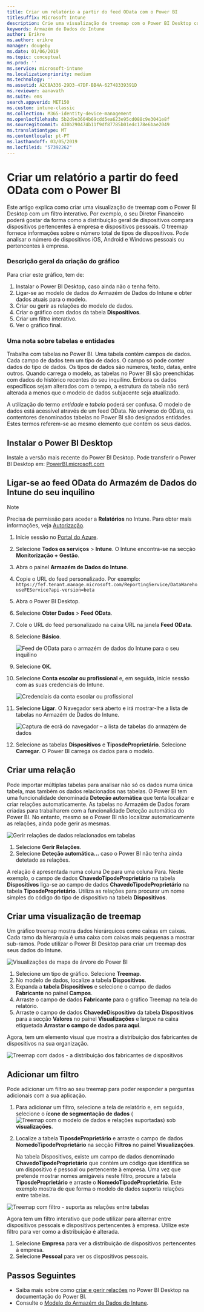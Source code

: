 ```yaml
---
title: Criar um relatório a partir do feed OData com o Power BI
titlesuffix: Microsoft Intune
description: Crie uma visualização de treemap com o Power BI Desktop com um filtro interativo da API do Armazém de Dados do Microsoft Intune.
keywords: Armazém de Dados do Intune
author: Erikre
ms.author: erikre
manager: dougeby
ms.date: 01/06/2019
ms.topic: conceptual
ms.prod: ''
ms.service: microsoft-intune
ms.localizationpriority: medium
ms.technology: ''
ms.assetid: A2C8A336-29D3-47DF-BB4A-62748339391D
ms.reviewer: aanavath
ms.suite: ems
search.appverid: MET150
ms.custom: intune-classic
ms.collection: M365-identity-device-management
ms.openlocfilehash: 5b2d9e3604b69cdd5ea623e95cd088c9e3041e8f
ms.sourcegitcommit: 430b290474b11f9df87785b01edc178e6bae2049
ms.translationtype: MT
ms.contentlocale: pt-PT
ms.lasthandoff: 03/05/2019
ms.locfileid: "57392262"
---
```

# <a name="create-a-report-from-the-odata-feed-with-power-bi"></a>Criar um relatório a partir do feed OData com o Power BI

Este artigo explica como criar uma visualização de treemap com o Power BI Desktop com um filtro interativo. Por exemplo, o seu Diretor Financeiro poderá gostar da forma como a distribuição geral de dispositivos compara dispositivos pertencentes à empresa e dispositivos pessoais. O treemap fornece informações sobre o número total de tipos de dispositivos. Pode analisar o número de dispositivos iOS, Android e Windows pessoais ou pertencentes à empresa.

### <a name="overview-of-creating-the-chart"></a>Descrição geral da criação do gráfico

Para criar este gráfico, tem de:
1. Instalar o Power BI Desktop, caso ainda não o tenha feito.
2. Ligar-se ao modelo de dados do Armazém de Dados do Intune e obter dados atuais para o modelo.
3. Criar ou gerir as relações do modelo de dados.
4. Criar o gráfico com dados da tabela **Dispositivos**.
5. Criar um filtro interativo.
6. Ver o gráfico final.

### <a name="a-note-about-tables-and-entities"></a>Uma nota sobre tabelas e entidades

Trabalha com tabelas no Power BI. Uma tabela contém campos de dados. Cada campo de dados tem um tipo de dados. O campo só pode conter dados do tipo de dados. Os tipos de dados são números, texto, datas, entre outros. Quando carrega o modelo, as tabelas no Power BI são preenchidas com dados do histórico recentes do seu inquilino. Embora os dados específicos sejam alterados com o tempo, a estrutura da tabela não será alterada a menos que o modelo de dados subjacente seja atualizado.

A utilização do termo _entidade_ e _tabela_ poderá ser confusa. O modelo de dados está acessível através de um feed OData. No universo do OData, os contentores denominados tabelas no Power BI são designados entidades. Estes termos referem-se ao mesmo elemento que contém os seus dados.

## <a name="install-power-bi-desktop"></a>Instalar o Power BI Desktop

Instale a versão mais recente do Power BI Desktop. Pode transferir o Power BI Desktop em: [PowerBI.microsoft.com](https://powerbi.microsoft.com/desktop)

## <a name="connect-to-the-odata-feed-for-the-intune-data-warehouse-for-your-tenant"></a>Ligar-se ao feed OData do Armazém de Dados do Intune do seu inquilino

> [!Note]  
> Precisa de permissão para aceder a **Relatórios** no Intune. Para obter mais informações, veja [Autorização](reports-api-url.md).

1. Inicie sessão no [Portal do Azure](https://portal.azure.com).
2. Selecione **Todos os serviços** > **Intune**. O Intune encontra-se na secção **Monitorização + Gestão**.
3. Abra o painel **Armazém de Dados do Intune**.
4. Copie o URL do feed personalizado. Por exemplo: `https://fef.tenant.manage.microsoft.com/ReportingService/DataWarehouseFEService?api-version=beta`
5. Abra o Power BI Desktop.
6. Selecione **Obter Dados** > **Feed OData**.
7. Cole o URL do feed personalizado na caixa URL na janela **Feed OData**.
8. Selecione **Básico**.

    ![Feed de OData para o armazém de dados do Intune para o seu inquilino](media/reports-create-01-odatafeed.png)

9. Selecione **OK**.
10. Selecione **Conta escolar ou profissional** e, em seguida, inicie sessão com as suas credenciais do Intune.

    ![Credenciais da conta escolar ou profissional](media/reports-create-02-org-account.png)

11. Selecione **Ligar**. O Navegador será aberto e irá mostrar-lhe a lista de tabelas no Armazém de Dados do Intune.

    ![Captura de ecrã do navegador – a lista de tabelas do armazém de dados](media/reports-create-02-loadentities.png)

12. Selecione as tabelas **Dispositivos** e **TiposdeProprietário**.  Selecione **Carregar**. O Power BI carrega os dados para o modelo.

## <a name="create-a-relationship"></a>Criar uma relação

Pode importar múltiplas tabelas para analisar não só os dados numa única tabela, mas também os dados relacionados nas tabelas.  O Power BI tem uma funcionalidade denominada **Deteção automática** que tenta localizar e criar relações automaticamente. As tabelas no Armazém de Dados foram criadas para trabalharem com a funcionalidade Deteção automática do Power BI. No entanto, mesmo se o Power BI não localizar automaticamente as relações, ainda pode gerir as mesmas.

![Gerir relações de dados relacionados em tabelas](media/reports-create-03-managerelationships.png)

1. Selecione **Gerir Relações**.
2. Selecione **Deteção automática...** caso o Power BI não tenha ainda detetado as relações.

A relação é apresentada numa coluna De para uma coluna Para. Neste exemplo, o campo de dados **ChavedoTipodeProprietário** na tabela **Dispositivos** liga-se ao campo de dados **ChavedoTipodeProprietário** na tabela **TiposdeProprietário**. Utiliza as relações para procurar um nome simples do código do tipo de dispositivo na tabela **Dispositivos**.

## <a name="create-a-treemap-visualization"></a>Criar uma visualização de treemap

Um gráfico treemap mostra dados hierárquicos como caixas em caixas. Cada ramo da hierarquia é uma caixa com caixas mais pequenas a mostrar sub-ramos. Pode utilizar o Power BI Desktop para criar um treemap dos seus dados do Intune.

![Visualizações de mapa de árvore do Power BI](media/reports-create-03-treemap.png)

1. Selecione um tipo de gráfico. Selecione **Treemap**.
2. No modelo de dados, localize a tabela **Dispositivos**.
3. Expanda a **tabela Dispositivos** e selecione o campo de dados **Fabricante** no painel **Campos**.
4. Arraste o campo de dados **Fabricante** para o gráfico Treemap na tela do relatório.
5. Arraste o campo de dados **ChavedeDispositivo** da tabela **Dispositivos** para a secção **Valores** no painel **Visualizações** e largue na caixa etiquetada **Arrastar o campo de dados para aqui**.  

Agora, tem um elemento visual que mostra a distribuição dos fabricantes de dispositivos na sua organização.

![Treemap com dados - a distribuição dos fabricantes de dispositivos](media/reports-create-06-treemapwdata.png)

## <a name="add-a-filter"></a>Adicionar um filtro

Pode adicionar um filtro ao seu treemap para poder responder a perguntas adicionais com a sua aplicação.


1. Para adicionar um filtro, selecione a tela de relatório e, em seguida, selecione o **ícone de segmentação de dados** (![Treemap com o modelo de dados e relações suportadas](media/reports-create-slicer.png)) sob **visualizações**.
2. Localize a tabela **TiposdeProprietário** e arraste o campo de dados **NomedoTipodeProprietário** na secção **Filtros** no painel **Visualizações**.  

   Na tabela Dispositivos, existe um campo de dados denominado **ChavedoTipodeProprietário** que contém um código que identifica se um dispositivo é pessoal ou pertencente à empresa. Uma vez que pretende mostrar nomes amigáveis neste filtro, procure a tabela **TiposdeProprietário** e arraste o **NomedoTipodeProprietário**. Este exemplo mostra de que forma o modelo de dados suporta relações entre tabelas.

![Treemap com filtro - suporta as relações entre tabelas](media/reports-create-08_ownertype.png)

Agora tem um filtro interativo que pode utilizar para alternar entre dispositivos pessoais e dispositivos pertencentes à empresa. Utilize este filtro para ver como a distribuição é alterada.

1. Selecione **Empresa** para ver a distribuição de dispositivos pertencentes à empresa.
2. Selecione **Pessoal** para ver os dispositivos pessoais.

## <a name="next-steps"></a>Passos Seguintes

 - Saiba mais sobre como [criar e gerir relações](https://powerbi.microsoft.com/documentation/powerbi-desktop-create-and-manage-relationships/) no Power BI Desktop na documentação do Power BI.
 - Consulte o [Modelo do Armazém de Dados do Intune](https://docs.microsoft.com/intune/reports-ref-data-model).
